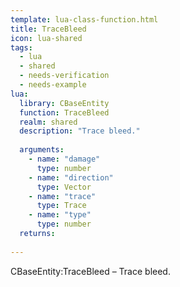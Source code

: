 ```yaml
---
template: lua-class-function.html
title: TraceBleed
icon: lua-shared
tags:
  - lua
  - shared
  - needs-verification
  - needs-example
lua:
  library: CBaseEntity
  function: TraceBleed
  realm: shared
  description: "Trace bleed."
  
  arguments:
    - name: "damage"
      type: number
    - name: "direction"
      type: Vector
    - name: "trace"
      type: Trace
    - name: "type"
      type: number
  returns:
    
---
```


<div class="lua__search__keywords">
CBaseEntity:TraceBleed &#x2013; Trace bleed.
</div>
